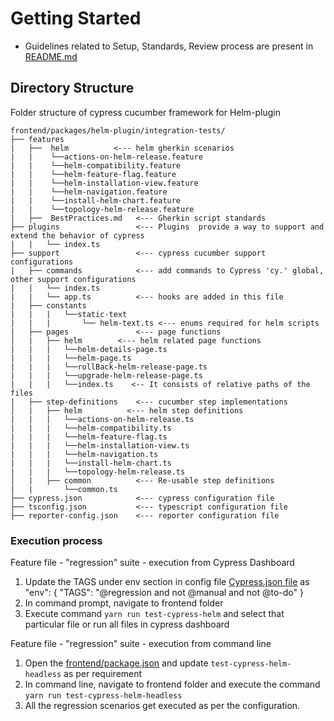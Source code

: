 # Getting Started

- Guidelines related to Setup, Standards, Review process are present in [README.md](frontend/packages/dev-console/integration-tests/README.md)

## Directory Structure

Folder structure of cypress cucumber framework for Helm-plugin

```
frontend/packages/helm-plugin/integration-tests/
├── features
|   ├──  helm          <--- helm gherkin scenarios
|   |    └──actions-on-helm-release.feature
|   |    └──helm-compatibility.feature
|   |    └──helm-feature-flag.feature
|   |    └──helm-installation-view.feature
|   |    └──helm-navigation.feature
|   |    └──install-helm-chart.feature
|   |    └──topology-helm-release.feature
|   ├──  BestPractices.md   <--- Gherkin script standards
├── plugins                 <--- Plugins  provide a way to support and extend the behavior of cypress
|   |   └── index.ts
├── support                 <--- cypress cucumber support configurations
|   ├── commands            <--- add commands to Cypress 'cy.' global, other support configurations
|   |   └── index.ts
|   |   └── app.ts          <--- hooks are added in this file
|   ├── constants
|   |   |   └──static-text
|   |   |       └── helm-text.ts <--- enums required for helm scripts
|   ├── pages               <--- page functions
│   |   ├── helm        <--- helm related page functions
|   |   |   └──helm-details-page.ts
|   |   |   └──helm-page.ts
|   |   |   └──rollBack-helm-release-page.ts
|   |   |   └──upgrade-helm-release-page.ts
|   |   |   └──index.ts    <-- It consists of relative paths of the files
|   ├── step-definitions    <--- cucumber step implementations
│   |   ├── helm          <--- helm step definitions
|   |   |   └──actions-on-helm-release.ts
|   |   |   └──helm-compatibility.ts
|   |   |   └──helm-feature-flag.ts
|   |   |   └──helm-installation-view.ts
|   |   |   └──helm-navigation.ts
|   |   |   └──install-helm-chart.ts
|   |   |   └──topology-helm-release.ts
│   |   ├── common          <--- Re-usable step definitions
|   |       └──common.ts
├── cypress.json            <--- cypress configuration file
├── tsconfig.json           <--- typescript configuration file
├── reporter-config.json    <--- reporter configuration file
```

### Execution process

Feature file - "regression" suite - execution from Cypress Dashboard

1. Update the TAGS under env section in config file [Cypress.json file](frontend/packages/helm-plugin/integration-tests/cypress.json) as
   "env": { "TAGS": "@regression and not @manual and not @to-do" }
2. In command prompt, navigate to frontend folder
3. Execute command `yarn run test-cypress-helm` and select that particular file or run all files in cypress dashboard

Feature file - "regression" suite - execution from command line

1. Open the [frontend/package.json](../../../package.json) and update `test-cypress-helm-headless` as per requirement
2. In command line, navigate to frontend folder and execute the command `yarn run test-cypress-helm-headless`
3. All the regression scenarios get executed as per the configuration.
